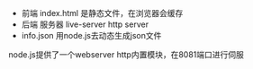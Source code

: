 - 前端 index.html 是静态文件，在浏览器会缓存
- 后端 服务器 live-server http server
- info.json 用node.js去动态生成json文件

node.js提供了一个webserver http内置模块，在8081端口进行伺服